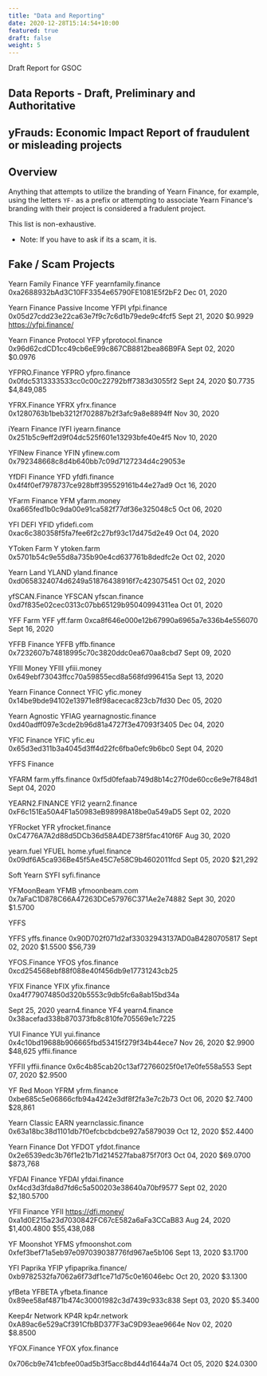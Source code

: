 ```yaml
---
title: "Data and Reporting"
date: 2020-12-28T15:14:54+10:00
featured: true
draft: false
weight: 5
---
```


Draft Report for GSOC

## Data Reports - Draft, Preliminary and Authoritative
## yFrauds: Economic Impact Report of fraudulent or misleading projects


## Overview

Anything that attempts to utilize the branding of Yearn Finance, for example, using the letters `YF-` as a prefix or attempting to associate Yearn Finance's branding with their project is considered a fradulent project. 

This list is non-exhaustive.

* Note: If you have to ask if its a scam, it is.


## Fake / Scam Projects

Yearn Family Finance
YFF yearnfamily.finance 0xa2688932bAd3C10FF3354e65790FE1081E5f2bF2
Dec 01, 2020

Yearn Finance Passive Income
YFPI yfpi.finance 0x05d27cdd23e22ca63e7f9c7c6d1b79ede9c4fcf5
Sept 21, 2020 \$0.9929
https://yfpi.finance/

Yearn Finance Protocol
YFP yfprotocol.finance 0x96d62cdCD1cc49cb6eE99c867CB8812bea86B9FA
Sept 02, 2020
\$0.0976

YFPRO.Finance
YFPRO yfpro.finance 0x0fdc5313333533cc0c00c22792bff7383d3055f2
Sept 24, 2020
$0.7735	
$4,849,085

YFRX.Finance
YFRX yfrx.finance 0x1280763b1beb3212f702887b2f3afc9a8e8894ff
Nov 30, 2020

iYearn Finance
IYFI iyearn.finance 0x251b5c9eff2d9f04dc525f601e13293bfe40e4f5
Nov 10, 2020

YFINew Finance
YFIN yfinew.com 0x792348668c8d4b640bb7c09d7127234d4c29053e

YfDFI Finance
YFD yfdfi.finance 0x4f4f0ef7978737ce928bff395529161b44e27ad9
Oct 16, 2020

YFarm Finance
YFM yfarm.money 0xa665fed1b0c9da00e91ca582f77df36e325048c5 
Oct 06, 2020

YFI DEFI
YFID yfidefi.com 0xac6c380358f5fa7fee6f2c27bf93c17d475d2e49 
Oct 04, 2020

YToken Farm
Y ytoken.farm 0x5701b54c9e55d8a735b90e4cd637761b8dedfc2e 
Oct 02, 2020

Yearn Land
YLAND yland.finance 0xd0658324074d6249a51876438916f7c423075451 
Oct 02, 2020

yfSCAN.Finance
YFSCAN yfscan.finance 0xd7f835e02cec0313c07bb65129b95040994311ea 
Oct 01, 2020

YFF Farm
YFF yff.farm 0xca8f646e000e12b67990a6965a7e336b4e556070 
Sept 16, 2020

YFFB Finance
YFFB yffb.finance 0x7232607b74818995c70c3820ddc0ea670aa8cbd7
 Sept 09, 2020

YFIII Money
YFIII yfiii.money 0x649ebf73043ffcc70a59855ecd8a568fd996415a
 Sept 13, 2020

Yearn Finance Connect
YFIC yfic.money 0x14be9bde94102e13971e8f98acecac823cb7fd30 
Dec 05, 2020

Yearn Agnostic
YFIAG yearnagnostic.finance 0xd40adff097e3cde2b96d81a4727f3e47093f3405 
Dec 04, 2020

YFIC Finance
YFIC yfic.eu 0x65d3ed311b3a4045d3ff4d22fc6fba0efc9b6bc0 
Sept 04, 2020

YFFS Finance

YFARM farm.yffs.finance 0xf5d0fefaab749d8b14c27f0de60cc6e9e7f848d1 
Sept 04, 2020

YEARN2.FINANCE
YFI2 yearn2.finance 0xF6c151Ea50A4F1a50983eB98998A18be0a549aD5 
Sept 02, 2020

YFRocket
YFR yfrocket.finance 0xC4776A7A2d88d5DCb36d58A4DE738f5fac410f6F 
Aug 30, 2020

yearn.fuel
YFUEL home.yfuel.finance 0x09df6A5ca936Be45f5Ae45C7e58C9b4602011fcd 
Sept 05, 2020 \$21,292

Soft Yearn
SYFI syfi.finance

YFMoonBeam
YFMB yfmoonbeam.com 0x7aFaC1D878C66A47263DCe57976C371Ae2e74882
Sept 30, 2020
\$1.5700

YFFS

YFFS yffs.finance 0x90D702f071d2af33032943137AD0aB4280705817
Sept 02, 2020
$1.5500	$56,739

YFOS.Finance
YFOS yfos.finance 0xcd254568ebf88f088e40f456db9e17731243cb25

YFIX Finance
YFIX yfix.finance 0xa4f779074850d320b5553c9db5fc6a8ab15bd34a 

Sept 25, 2020
yearn4.finance
YF4 yearn4.finance 0x38acefad338b870373fb8c810fe705569e1c7225

YUI Finance
YUI yui.finance 0x4c10bd19688b906665fbd53415f279f34b44ece7
Nov 26, 2020 $2.9900	
$48,625
yffii.finance

YFFII yffii.finance
0x6c4b85cab20c13af72766025f0e17e0fe558a553
Sept 07, 2020 \$2.9500

YF Red Moon
YFRM yfrm.finance 0xbe685c5e06866cfb94a4242e3df8f2fa3e7c2b73
Oct 06, 2020
$2.7400	$28,861

Yearn Classic
EARN
yearnclassic.finance
0x63a18bc38d1101db7f0efcbcbdcbe927a5879039
Oct 12, 2020 \$52.4400

Yearn Finance Dot
YFDOT yfdot.finance 0x2e6539edc3b76f1e21b71d214527faba875f70f3
Oct 04, 2020
$69.0700	
$873,768

YFDAI Finance
YFDAI yfdai.finance 0xf4cd3d3fda8d7fd6c5a500203e38640a70bf9577
Sept 02, 2020
\$2,180.5700

YFII Finance
YFII https://dfi.money/ 0xa1d0E215a23d7030842FC67cE582a6aFa3CCaB83 Aug 24, 2020
$1,400.4800	
$55,438,088

YF Moonshot
YFMS yfmoonshot.com 0xfef3bef71a5eb97e097039038776fd967ae5b106
Sept 13, 2020 \$3.1700

YFI Paprika
YFIP yfipaprika.finance/ 0xb9782532fa7062a6f73df1ce71d75c0e16046ebc
Oct 20, 2020 \$3.1300

yfBeta
YFBETA yfbeta.finance 0x89ee58af4871b474c30001982c3d7439c933c838
Sept 03, 2020 \$5.3400

Keep4r Network
KP4R kp4r.network 0xA89ac6e529aCf391CfbBD377F3aC9D93eae9664e
Nov 02, 2020 \$8.8500

YFOX.Finance
YFOX
yfox.finance

0x706cb9e741cbfee00ad5b3f5acc8bd44d1644a74
Oct 05, 2020
\$24.0300

